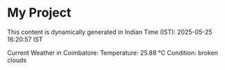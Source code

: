# My Project

This content is dynamically generated in Indian Time (IST): 2025-05-25 16:20:57 IST


Current Weather in Coimbatore:
Temperature: 25.88 °C
Condition: broken clouds
